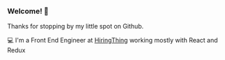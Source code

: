 ### Welcome! 👋

<!--
**AntonEmery/AntonEmery** is a ✨ _special_ ✨ repository because its `README.md` (this file) appears on your GitHub profile.
-->
Thanks for stopping by my little spot on Github.

:computer: I'm a Front End Engineer at [HiringThing](https://www.hiringthing.com) working mostly with React and Redux


